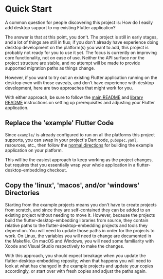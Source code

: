 # Quick Start

A common question for people discovering this project is: How do I easily add
desktop support to my existing Flutter application?

The answer is that at this point, you don't. The project is still in early
stages, and a lot of things are still in flux; if you don't already have
experience doing desktop development on the platform(s) you want to add,
this project is probably not ready for you to use it yet. The focus is currently
on improving core functionality, not on ease of use. Neither the API surface nor
the project structure are stable, and no attempt will be made to provide
supported migration paths as things change.

However, if you want to try out an existing Flutter application running on the
desktop even with those caveats, and don't have experience with desktop
development, here are two approaches that might work for you.

With either approach, be sure to follow the [main README](README.md) and
[library README](library/README.md) instructions on setting up prerequisites
and adjusting your Flutter application.

## Replace the 'example' Flutter Code

Since `example/` is already configured to run on all the platforms this project
supports, you can swap in your project's Dart code, `pubspec.yaml`, resources,
etc., then follow the [normal directions](example/README.md) for building the
example application on your platform.

This will be the easiest approach to keep working as the project changes, but
requires that you essentially wrap your whole application in a
flutter-desktop-embedding checkout.

## Copy the 'linux', 'macos', and/or 'windows' Directories

Starting from the example projects means you don't have to create projects from
scratch, and since they are self-contained they can be added to an existing
project without needing to move it. However, because the projects build
the flutter-desktop-embedding libraries from source, they contain relative paths
to the flutter-desktop-embedding projects and tools they depend on. You will
need to update those paths in order for the projects to work. On Linux, the
variables you will need to change are documented in the Makefile. On macOS and
Windows, you will need some familiarity with Xcode and Visual Studio
respectively to make the changes.

With this approach, you should expect breakage when you update the
flutter-desktop-embedding reposity; when that happens you will need to look at
what has changed in the example projects and update your copies accordingly, or
start over with fresh copies and adjust the paths again.
